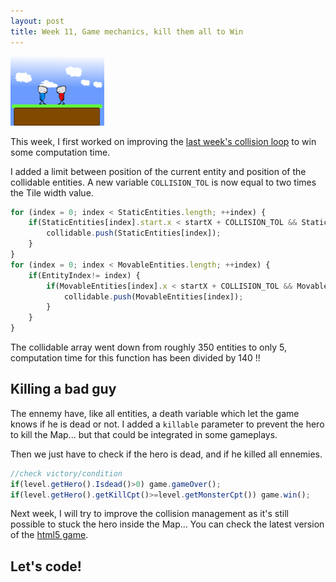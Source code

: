 ```yaml
---
layout: post
title: Week 11, Game mechanics, kill them all to Win
---
```


<img src="/images/posts/2015-12-04/excerpt.png" alt="excerpt picture" style="width:150px;height:111px;">

This week, I first worked on improving the [last week's collision loop](http://givemehtml5.github.io/Week-10-Game-mechanics-adding-ennemy/#collision) to win some computation time.

I added a limit between position of the current entity and position of the collidable entities.
A new variable `COLLISION_TOL` is now equal to two times the Tile width value.

```javascript
for (index = 0; index < StaticEntities.length; ++index) {
	if(StaticEntities[index].start.x < startX + COLLISION_TOL && StaticEntities[index].start.x > startX - COLLISION_TOL ) {
		collidable.push(StaticEntities[index]);
	}
}
for (index = 0; index < MovableEntities.length; ++index) {
	if(EntityIndex!= index) {
		if(MovableEntities[index].x < startX + COLLISION_TOL && MovableEntities[index].x > startX - COLLISION_TOL ) {
			collidable.push(MovableEntities[index]);
		}
	}
}
```

The collidable array went down from roughly 350 entities to only 5, computation time for this function has been divided by 140 !!

## <a name="kill_them_all"></a>Killing a bad guy

The ennemy have, like all entities, a death variable which let the game knows if he is dead or not.
I added a `killable` parameter to prevent the hero to kill the Map... but that could be integrated in some gameplays.

Then we just have to check if the hero is dead, and if he killed all ennemies. 
```javascript
//check victory/condition
if(level.getHero().Isdead()>0) game.gameOver();
if(level.getHero().getKillCpt()>=level.getMonsterCpt()) game.win();
```

Next week, I will try to improve the collision management as it's still possible to stuck the hero inside the Map...
You can check the latest version of the [html5 game](http://givemehtml5.github.io).

## Let's code!
